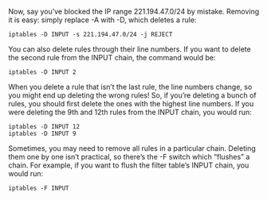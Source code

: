 Now, say you’ve blocked the IP range 221.194.47.0/24 by mistake. Removing it is easy: simply replace -A with -D, which deletes a rule:

```
iptables -D INPUT -s 221.194.47.0/24 -j REJECT
```


You can also delete rules through their line numbers. If you want to delete the second rule from the INPUT chain, the command would be:

```
iptables -D INPUT 2
```


When you delete a rule that isn’t the last rule, the line numbers change, so you might end up deleting the wrong rules! So, 
if you’re deleting a bunch of rules, you should first delete the ones with the highest line numbers. 
If you were deleting the 9th and 12th rules from the INPUT chain, you would run:

```
iptables -D INPUT 12
iptables -D INPUT 9
```


Sometimes, you may need to remove all rules in a particular chain. Deleting them one by one isn’t practical, 
so there’s the -F switch which “flushes” a chain. For example, if you want to flush the filter table’s INPUT chain, you would run:

```
iptables -F INPUT
```





